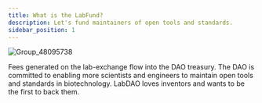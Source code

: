 ```yaml
---
title: What is the LabFund?
description: Let's fund maintainers of open tools and standards.
sidebar_position: 1
---
```

![Group_48095738](https://user-images.githubusercontent.com/18559148/169604833-b5a01e8e-f5ad-4bf1-ab36-ef091712c0f1.png)

Fees generated on the lab-exchange flow into the DAO treasury. The DAO is committed to enabling more scientists and engineers to maintain open tools and standards in biotechnology. LabDAO loves inventors and wants to be the first to back them.
